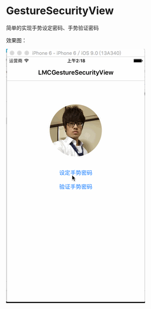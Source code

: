 # GestureSecurityView
简单的实现手势设定密码、手势验证密码

效果图：

![image](https://github.com/RyomaLiu/GestureSecurityView/blob/master/preview.gif)
